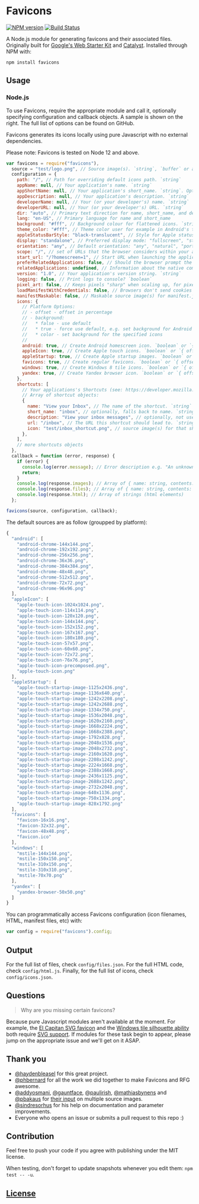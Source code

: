 # Favicons

[![NPM version](https://img.shields.io/npm/v/favicons.svg)](https://www.npmjs.org/package/favicons)
[![Build Status](https://github.com/itgalaxy/favicons/actions/workflows/ci.yml/badge.svg)](https://github.com/itgalaxy/favicons/actions/workflows/ci.yml)

A Node.js module for generating favicons and their associated files. Originally built for [Google's Web Starter Kit](https://github.com/google/web-starter-kit) and [Catalyst](https://github.com/haydenbleasel/catalyst). Installed through NPM with:

```
npm install favicons
```

## Usage

### Node.js

To use Favicons, require the appropriate module and call it, optionally specifying configuration and callback objects. A sample is shown on the right. The full list of options can be found on GitHub.

Favicons generates its icons locally using pure Javascript with no external dependencies.

Please note: Favicons is tested on Node 12 and above.

```js
var favicons = require("favicons"),
  source = "test/logo.png", // Source image(s). `string`, `buffer` or array of `string`
  configuration = {
    path: "/", // Path for overriding default icons path. `string`
    appName: null, // Your application's name. `string`
    appShortName: null, // Your application's short_name. `string`. Optional. If not set, appName will be used
    appDescription: null, // Your application's description. `string`
    developerName: null, // Your (or your developer's) name. `string`
    developerURL: null, // Your (or your developer's) URL. `string`
    dir: "auto", // Primary text direction for name, short_name, and description
    lang: "en-US", // Primary language for name and short_name
    background: "#fff", // Background colour for flattened icons. `string`
    theme_color: "#fff", // Theme color user for example in Android's task switcher. `string`
    appleStatusBarStyle: "black-translucent", // Style for Apple status bar: "black-translucent", "default", "black". `string`
    display: "standalone", // Preferred display mode: "fullscreen", "standalone", "minimal-ui" or "browser". `string`
    orientation: "any", // Default orientation: "any", "natural", "portrait" or "landscape". `string`
    scope: "/", // set of URLs that the browser considers within your app
    start_url: "/?homescreen=1", // Start URL when launching the application from a device. `string`
    preferRelatedApplications: false, // Should the browser prompt the user to install the native companion app. `boolean`
    relatedApplications: undefined, // Information about the native companion apps. This will only be used if `preferRelatedApplications` is `true`. `Array<{ id: string, url: string, platform: string }>`
    version: "1.0", // Your application's version string. `string`
    logging: false, // Print logs to console? `boolean`
    pixel_art: false, // Keeps pixels "sharp" when scaling up, for pixel art.  Only supported in offline mode.
    loadManifestWithCredentials: false, // Browsers don't send cookies when fetching a manifest, enable this to fix that. `boolean`
    manifestMaskable: false, // Maskable source image(s) for manifest.json. "true" to use default source. More information at https://web.dev/maskable-icon/. `boolean`, `string`, `buffer` or array of `string`
    icons: {
      // Platform Options:
      // - offset - offset in percentage
      // - background:
      //   * false - use default
      //   * true - force use default, e.g. set background for Android icons
      //   * color - set background for the specified icons
      //
      android: true, // Create Android homescreen icon. `boolean` or `{ offset, background }` or an array of sources
      appleIcon: true, // Create Apple touch icons. `boolean` or `{ offset, background }` or an array of sources
      appleStartup: true, // Create Apple startup images. `boolean` or `{ offset, background }` or an array of sources
      favicons: true, // Create regular favicons. `boolean` or `{ offset, background }` or an array of sources
      windows: true, // Create Windows 8 tile icons. `boolean` or `{ offset, background }` or an array of sources
      yandex: true, // Create Yandex browser icon. `boolean` or `{ offset, background }` or an array of sources
    },
    shortcuts: [
      // Your applications's Shortcuts (see: https://developer.mozilla.org/docs/Web/Manifest/shortcuts)
      // Array of shortcut objects:
      {
        name: "View your Inbox", // The name of the shortcut. `string`
        short_name: "inbox", // optionally, falls back to name. `string`
        description: "View your inbox messages", // optionally, not used in any implemention yet. `string`
        url: "/inbox", // The URL this shortcut should lead to. `string`
        icon: "test/inbox_shortcut.png", // source image(s) for that shortcut. `string`, `buffer` or array of `string`
      },
    ],
    // more shortcuts objects
  },
  callback = function (error, response) {
    if (error) {
      console.log(error.message); // Error description e.g. "An unknown error has occurred"
      return;
    }
    console.log(response.images); // Array of { name: string, contents: <buffer> }
    console.log(response.files); // Array of { name: string, contents: <string> }
    console.log(response.html); // Array of strings (html elements)
  };

favicons(source, configuration, callback);
```

The default sources are as follow (groupped by platform):

```javascript
{
  "android": [
    "android-chrome-144x144.png",
    "android-chrome-192x192.png",
    "android-chrome-256x256.png",
    "android-chrome-36x36.png",
    "android-chrome-384x384.png",
    "android-chrome-48x48.png",
    "android-chrome-512x512.png",
    "android-chrome-72x72.png",
    "android-chrome-96x96.png"
  ],
  "appleIcon": [
    "apple-touch-icon-1024x1024.png",
    "apple-touch-icon-114x114.png",
    "apple-touch-icon-120x120.png",
    "apple-touch-icon-144x144.png",
    "apple-touch-icon-152x152.png",
    "apple-touch-icon-167x167.png",
    "apple-touch-icon-180x180.png",
    "apple-touch-icon-57x57.png",
    "apple-touch-icon-60x60.png",
    "apple-touch-icon-72x72.png",
    "apple-touch-icon-76x76.png",
    "apple-touch-icon-precomposed.png",
    "apple-touch-icon.png"
  ],
  "appleStartup": [
    "apple-touch-startup-image-1125x2436.png",
    "apple-touch-startup-image-1136x640.png",
    "apple-touch-startup-image-1242x2208.png",
    "apple-touch-startup-image-1242x2688.png",
    "apple-touch-startup-image-1334x750.png",
    "apple-touch-startup-image-1536x2048.png",
    "apple-touch-startup-image-1620x2160.png",
    "apple-touch-startup-image-1668x2224.png",
    "apple-touch-startup-image-1668x2388.png",
    "apple-touch-startup-image-1792x828.png",
    "apple-touch-startup-image-2048x1536.png",
    "apple-touch-startup-image-2048x2732.png",
    "apple-touch-startup-image-2160x1620.png",
    "apple-touch-startup-image-2208x1242.png",
    "apple-touch-startup-image-2224x1668.png",
    "apple-touch-startup-image-2388x1668.png",
    "apple-touch-startup-image-2436x1125.png",
    "apple-touch-startup-image-2688x1242.png",
    "apple-touch-startup-image-2732x2048.png",
    "apple-touch-startup-image-640x1136.png",
    "apple-touch-startup-image-750x1334.png",
    "apple-touch-startup-image-828x1792.png"
  ],
  "favicons": [
    "favicon-16x16.png",
    "favicon-32x32.png",
    "favicon-48x48.png",
    "favicon.ico"
  ],
  "windows": [
    "mstile-144x144.png",
    "mstile-150x150.png",
    "mstile-310x150.png",
    "mstile-310x310.png",
    "mstile-70x70.png"
  ],
  "yandex": [
    "yandex-browser-50x50.png"
  ]
}

```

You can programmatically access Favicons configuration (icon filenames, HTML, manifest files, etc) with:

```js
var config = require("favicons").config;
```

## Output

For the full list of files, check `config/files.json`. For the full HTML code, check `config/html.js`. Finally, for the full list of icons, check `config/icons.json`.

## Questions

> Why are you missing certain favicons?

Because pure Javascript modules aren't available at the moment. For example, the [El Capitan SVG favicon](https://github.com/haydenbleasel/favicons/issues/61) and the [Windows tile silhouette ability](https://github.com/haydenbleasel/favicons/issues/58) both require [SVG support](https://github.com/haydenbleasel/favicons/issues/53). If modules for these task begin to appear, please jump on the appropriate issue and we'll get on it ASAP.

## Thank you

- [@haydenbleasel](https://github.com/haydenbleasel) for this great project.
- [@phbernard](https://github.com/phbernard) for all the work we did together to make Favicons and RFG awesome.
- [@addyosmani](https://github.com/addyosmani), [@gauntface](https://github.com/gauntface), [@paulirish](https://github.com/paulirish), [@mathiasbynens](https://github.com/mathiasbynens) and [@pbakaus](https://github.com/pbakaus) for [their input](https://github.com/google/web-starter-kit/pull/442) on multiple source images.
- [@sindresorhus](https://github.com/sindresorhus) for his help on documentation and parameter improvements.
- Everyone who opens an issue or submits a pull request to this repo :)

## Contribution

Feel free to push your code if you agree with publishing under the MIT license.

When testing, don't forget to update snapshots whenever you edit them: `npm test -- -u`.

## [License](LICENSE)
